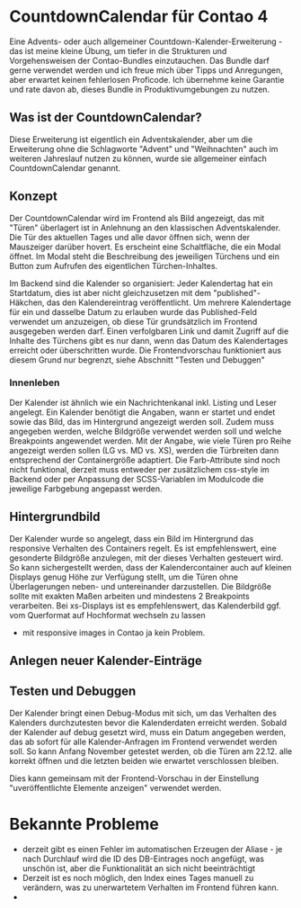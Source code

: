 # CountdownCalendar für Contao 4

Eine Advents- oder auch allgemeiner Countdown-Kalender-Erweiterung - das ist  meine kleine Übung, um tiefer in die Strukturen und Vorgehensweisen der Contao-Bundles einzutauchen. Das Bundle darf gerne verwendet werden und ich freue mich über Tipps und Anregungen, aber erwartet keinen fehlerlosen Proficode. Ich übernehme keine Garantie und rate davon ab, dieses Bundle in Produktivumgebungen zu nutzen. 



## Was ist der CountdownCalendar?

Diese Erweiterung ist eigentlich ein Adventskalender, aber um die Erweiterung ohne die Schlagworte "Advent" und "Weihnachten" auch im weiteren Jahreslauf nutzen zu können, wurde sie allgemeiner einfach CountdownCalendar genannt. 

## Konzept

Der CountdownCalendar wird im Frontend als Bild angezeigt, das mit "Türen" überlagert ist in Anlehnung an den klassischen Adventskalender. Die Tür des aktuellen Tages und alle davor öffnen sich, wenn der Mauszeiger darüber hovert. 
Es erscheint eine Schaltfläche, die ein Modal öffnet. Im Modal steht die Beschreibung des jeweiligen Türchens und ein Button zum Aufrufen des eigentlichen Türchen-Inhaltes. 

Im Backend sind die Kalender so organisiert:
Jeder Kalendertag hat ein Startdatum, dies ist aber nicht gleichzusetzen mit dem "published"-Häkchen, das den Kalendereintrag veröffentlicht. Um mehrere Kalendertage für ein und dasselbe Datum zu erlauben wurde das Published-Feld verwendet um anzuzeigen, ob diese Tür grundsätzlich im Frontend ausgegeben werden darf. Einen verfolgbaren Link und damit Zugriff auf die Inhalte des Türchens gibt es nur dann, wenn das Datum des Kalendertages erreicht oder überschritten wurde. Die Frontendvorschau funktioniert aus diesem Grund nur begrenzt, siehe Abschnitt "Testen und Debuggen"

### Innenleben

Der Kalender ist ähnlich wie ein Nachrichtenkanal inkl. Listing und Leser angelegt. 
Ein Kalender benötigt die Angaben, wann er startet und endet sowie das Bild, das im Hintergrund angezeigt werden soll. Zudem muss angegeben werden, welche Bildgröße verwendet werden soll und welche Breakpoints angewendet werden. 
Mit der Angabe, wie viele Türen pro Reihe angezeigt werden sollen (LG vs.  MD vs. XS), werden die Türbreiten dann entsprechend der Containergröße adaptiert. 
Die Farb-Attribute sind noch nicht funktional, derzeit muss entweder per zusätzlichem css-style im Backend oder per Anpassung der SCSS-Variablen im Modulcode die jeweilige Farbgebung angepasst werden. 

## Hintergrundbild

Der Kalender wurde so angelegt, dass ein Bild im Hintergrund das responsive Verhalten des Containers regelt. Es ist empfehlenswert, eine gesonderte Bildgröße anzulegen, mit der dieses Verhalten gesteuert wird. So kann sichergestellt
werden, dass der Kalendercontainer auch auf kleinen Displays genug Höhe zur Verfügung stellt, um die Türen ohne Überlagerungen neben- und untereinander darzustellen. 
Die Bildgröße sollte mit exakten Maßen arbeiten und mindestens 2 Breakpoints verarbeiten. Bei xs-Displays ist es empfehlenswert, das Kalenderbild ggf. vom Querformat auf Hochformat wechseln zu lassen 
- mit responsive images in Contao ja kein Problem. 

## Anlegen neuer Kalender-Einträge



## Testen und Debuggen 

Der Kalender bringt einen Debug-Modus mit sich, um das Verhalten des Kalenders durchzutesten bevor die Kalenderdaten erreicht werden. 
Sobald der Kalender auf debug gesetzt wird, muss ein Datum angegeben werden, das ab sofort für alle Kalender-Anfragen im Frontend verwendet werden soll. So kann Anfang November getestet werden, ob die Türen am 22.12. alle korrekt öffnen und die letzten beiden wie erwartet verschlossen bleiben. 

Dies kann gemeinsam mit der Frontend-Vorschau in der Einstellung "uveröffentlichte Elemente anzeigen" verwendet werden. 


# Bekannte Probleme

*  derzeit gibt es einen Fehler im automatischen Erzeugen der Aliase - je nach Durchlauf wird die ID des DB-Eintrages noch angefügt, was unschön ist, aber die Funktionalität an sich nicht beeinträchtigt
*  Derzeit ist es noch möglich, den Index eines Tages manuell zu verändern, was zu unerwartetem Verhalten im Frontend führen kann. 
*  





